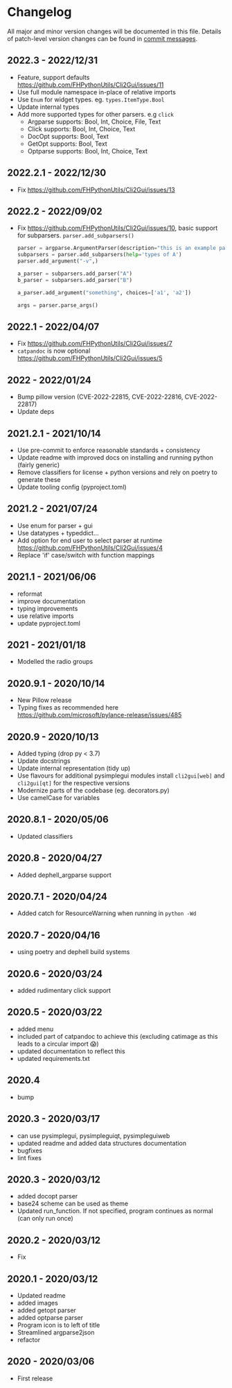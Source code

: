 # Changelog

All major and minor version changes will be documented in this file. Details of
patch-level version changes can be found in [commit messages](../../commits/master).

## 2022.3 - 2022/12/31

- Feature, support defaults https://github.com/FHPythonUtils/Cli2Gui/issues/11
- Use full module namespace in-place of relative imports
- Use `Enum` for widget types. eg. `types.ItemType.Bool`
- Update internal types
- Add more supported types for other parsers. e.g `click`
	- Argparse supports: Bool, Int, Choice, File, Text
	- Click supports: Bool, Int, Choice, Text
	- DocOpt supports: Bool, Text
	- GetOpt supports: Bool, Text
	- Optparse supports: Bool, Int, Choice, Text

## 2022.2.1 - 2022/12/30

- Fix https://github.com/FHPythonUtils/Cli2Gui/issues/13

## 2022.2 - 2022/09/02

- Fix https://github.com/FHPythonUtils/Cli2Gui/issues/10, basic support for subparsers. `parser.add_subparsers()`

	```py
	parser = argparse.ArgumentParser(description="this is an example parser")
	subparsers = parser.add_subparsers(help='types of A')
	parser.add_argument("-v",)

	a_parser = subparsers.add_parser("A")
	b_parser = subparsers.add_parser("B")

	a_parser.add_argument("something", choices=['a1', 'a2'])

	args = parser.parse_args()
	```

## 2022.1 - 2022/04/07

- Fix https://github.com/FHPythonUtils/Cli2Gui/issues/7
- `catpandoc` is now optional https://github.com/FHPythonUtils/Cli2Gui/issues/5

## 2022 - 2022/01/24

- Bump pillow version (CVE-2022-22815, CVE-2022-22816, CVE-2022-22817)
- Update deps

## 2021.2.1 - 2021/10/14

- Use pre-commit to enforce reasonable standards + consistency
- Update readme with improved docs on installing and running python (fairly generic)
- Remove classifiers for license + python versions and rely on poetry to generate these
- Update tooling config (pyproject.toml)

## 2021.2 - 2021/07/24

- Use enum for parser + gui
- Use datatypes + typeddict...
- Add option for end user to select parser at runtime https://github.com/FHPythonUtils/Cli2Gui/issues/4
- Replace 'if' case/switch with function mappings

## 2021.1 - 2021/06/06

- reformat
- improve documentation
- typing improvements
- use relative imports
- update pyproject.toml

## 2021 - 2021/01/18

- Modelled the radio groups

## 2020.9.1 - 2020/10/14

- New Pillow release
- Typing fixes as recommended here https://github.com/microsoft/pylance-release/issues/485

## 2020.9 - 2020/10/13

- Added typing (drop py < 3.7)
- Update docstrings
- Update internal representation (tidy up)
- Use flavours for additional pysimplegui modules install `cli2gui[web]` and
  `cli2gui[qt]` for the respective versions
- Modernize parts of the codebase (eg. decorators.py)
- Use camelCase for variables

## 2020.8.1 - 2020/05/06

- Updated classifiers

## 2020.8 - 2020/04/27

- Added dephell_argparse support

## 2020.7.1 - 2020/04/24

- Added catch for ResourceWarning when running in `python -Wd`

## 2020.7 - 2020/04/16

- using poetry and dephell build systems

## 2020.6 - 2020/03/24

- added rudimentary click support

## 2020.5 - 2020/03/22

- added menu
- included part of catpandoc to achieve this (excluding catimage as this leads
to a circular import 😱)
- updated documentation to reflect this
- updated requirements.txt

## 2020.4

- bump

## 2020.3 - 2020/03/17

- can use pysimplegui, pysimpleguiqt, pysimpleguiweb
- updated readme and added data structures documentation
- bugfixes
- lint fixes

## 2020.3 - 2020/03/12

- added docopt parser
- base24 scheme can be used as theme
- Updated run_function. If not specified, program continues as normal
(can only run once)

## 2020.2 - 2020/03/12

- Fix

## 2020.1 - 2020/03/12

- Updated readme
- added images
- added getopt parser
- added optparse parser
- Program icon is to left of title
- Streamlined argparse2json
- refactor

## 2020 - 2020/03/06

- First release
